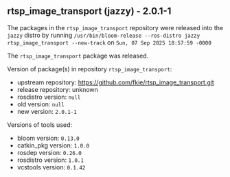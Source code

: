 ## rtsp_image_transport (jazzy) - 2.0.1-1

The packages in the `rtsp_image_transport` repository were released into the `jazzy` distro by running `/usr/bin/bloom-release --ros-distro jazzy rtsp_image_transport --new-track` on `Sun, 07 Sep 2025 18:57:59 -0000`

The `rtsp_image_transport` package was released.

Version of package(s) in repository `rtsp_image_transport`:

- upstream repository: https://github.com/fkie/rtsp_image_transport.git
- release repository: unknown
- rosdistro version: `null`
- old version: `null`
- new version: `2.0.1-1`

Versions of tools used:

- bloom version: `0.13.0`
- catkin_pkg version: `1.0.0`
- rosdep version: `0.26.0`
- rosdistro version: `1.0.1`
- vcstools version: `0.1.42`


